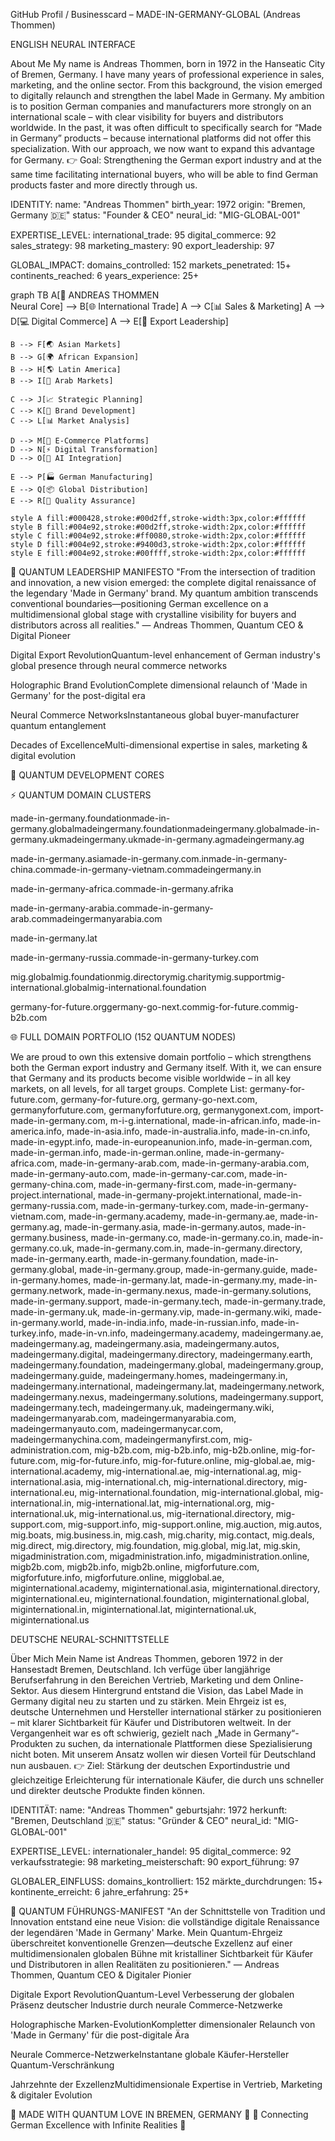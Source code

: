 GitHub Profil / Businesscard – MADE-IN-GERMANY-GLOBAL (Andreas Thommen)





























































ENGLISH NEURAL INTERFACE



About Me
My name is Andreas Thommen, born in 1972 in the Hanseatic City of Bremen, Germany. I have many years of professional experience in sales, marketing, and the online sector. From this background, the vision emerged to digitally relaunch and strengthen the label Made in Germany.
My ambition is to position German companies and manufacturers more strongly on an international scale – with clear visibility for buyers and distributors worldwide. In the past, it was often difficult to specifically search for “Made in Germany” products – because international platforms did not offer this specialization. With our approach, we now want to expand this advantage for Germany.
👉 Goal: Strengthening the German export industry and at the same time facilitating international buyers, who will be able to find German products faster and more directly through us.

















IDENTITY:
  name: "Andreas Thommen"
  birth_year: 1972
  origin: "Bremen, Germany 🇩🇪"
  status: "Founder & CEO"
  neural_id: "MIG-GLOBAL-001"







EXPERTISE_LEVEL:
  international_trade: 95
  digital_commerce: 92
  sales_strategy: 98
  marketing_mastery: 90
  export_leadership: 97







GLOBAL_IMPACT:
  domains_controlled: 152
  markets_penetrated: 15+
  continents_reached: 6
  years_experience: 25+














graph TB
    A[🧠 ANDREAS THOMMEN<br/>Neural Core] --> B[🌐 International Trade]
    A --> C[📊 Sales & Marketing]
    A --> D[💻 Digital Commerce]
    A --> E[🚀 Export Leadership]
    
    B --> F[🌏 Asian Markets]
    B --> G[🌍 African Expansion] 
    B --> H[🌎 Latin America]
    B --> I[🕌 Arab Markets]
    
    C --> J[📈 Strategic Planning]
    C --> K[🎯 Brand Development]
    C --> L[📊 Market Analysis]
    
    D --> M[🔮 E-Commerce Platforms]
    D --> N[⚡ Digital Transformation]
    D --> O[🤖 AI Integration]
    
    E --> P[🏭 German Manufacturing]
    E --> Q[📦 Global Distribution]
    E --> R[💎 Quality Assurance]
    
    style A fill:#000428,stroke:#00d2ff,stroke-width:3px,color:#ffffff
    style B fill:#004e92,stroke:#00d2ff,stroke-width:2px,color:#ffffff
    style C fill:#004e92,stroke:#ff0080,stroke-width:2px,color:#ffffff
    style D fill:#004e92,stroke:#9400d3,stroke-width:2px,color:#ffffff
    style E fill:#004e92,stroke:#00ffff,stroke-width:2px,color:#ffffff
















🌟 QUANTUM LEADERSHIP MANIFESTO
"From the intersection of tradition and innovation, a new vision emerged: the complete digital renaissance of the legendary 'Made in Germany' brand. My quantum ambition transcends conventional boundaries—positioning German excellence on a multidimensional global stage with crystalline visibility for buyers and distributors across all realities."
— Andreas Thommen, Quantum CEO & Digital Pioneer











Digital Export RevolutionQuantum-level enhancement of German industry's global presence through neural commerce networks





Holographic Brand EvolutionComplete dimensional relaunch of 'Made in Germany' for the post-digital era





Neural Commerce NetworksInstantaneous global buyer-manufacturer quantum entanglement





Decades of ExcellenceMulti-dimensional expertise in sales, marketing & digital evolution














































🧬 QUANTUM DEVELOPMENT CORES




















⚡ QUANTUM DOMAIN CLUSTERS







made-in-germany.foundationmade-in-germany.globalmadeingermany.foundationmadeingermany.globalmade-in-germany.ukmadeingermany.ukmade-in-germany.agmadeingermany.ag





made-in-germany.asiamade-in-germany.com.inmade-in-germany-china.commade-in-germany-vietnam.commadeingermany.in





made-in-germany-africa.commade-in-germany.afrika





made-in-germany-arabia.commade-in-germany-arab.commadeingermanyarabia.com







made-in-germany.lat





made-in-germany-russia.commade-in-germany-turkey.com





mig.globalmig.foundationmig.directorymig.charitymig.supportmig-international.globalmig-international.foundation





germany-for-future.orggermany-go-next.commig-for-future.commig-b2b.com




🌐 FULL DOMAIN PORTFOLIO (152 QUANTUM NODES)

We are proud to own this extensive domain portfolio – which strengthens both the German export industry and Germany itself. With it, we can ensure that Germany and its products become visible worldwide – in all key markets, on all levels, for all target groups.
Complete List: germany-for-future.com, germany-for-future.org, germany-go-next.com, germanyforfuture.com, germanyforfuture.org, germanygonext.com, import-made-in-germany.com, m-i-g.international, made-in-african.info, made-in-america.info, made-in-asia.info, made-in-australia.info, made-in-cn.info, made-in-egypt.info, made-in-europeanunion.info, made-in-german.com, made-in-german.info, made-in-german.online, made-in-germany-africa.com, made-in-germany-arab.com, made-in-germany-arabia.com, made-in-germany-auto.com, made-in-germany-car.com, made-in-germany-china.com, made-in-germany-first.com, made-in-germany-project.international, made-in-germany-projekt.international, made-in-germany-russia.com, made-in-germany-turkey.com, made-in-germany-vietnam.com, made-in-germany.academy, made-in-germany.ae, made-in-germany.ag, made-in-germany.asia, made-in-germany.autos, made-in-germany.business, made-in-germany.co, made-in-germany.co.in, made-in-germany.co.uk, made-in-germany.com.in, made-in-germany.directory, made-in-germany.earth, made-in-germany.foundation, made-in-germany.global, made-in-germany.group, made-in-germany.guide, made-in-germany.homes, made-in-germany.lat, made-in-germany.my, made-in-germany.network, made-in-germany.nexus, made-in-germany.solutions, made-in-germany.support, made-in-germany.tech, made-in-germany.trade, made-in-germany.uk, made-in-germany.vip, made-in-germany.wiki, made-in-germany.world, made-in-india.info, made-in-russian.info, made-in-turkey.info, made-in-vn.info, madeingermany.academy, madeingermany.ae, madeingermany.ag, madeingermany.asia, madeingermany.autos, madeingermany.digital, madeingermany.directory, madeingermany.earth, madeingermany.foundation, madeingermany.global, madeingermany.group, madeingermany.guide, madeingermany.homes, madeingermany.in, madeingermany.international, madeingermany.lat, madeingermany.network, madeingermany.nexus, madeingermany.solutions, madeingermany.support, madeingermany.tech, madeingermany.uk, madeingermany.wiki, madeingermanyarab.com, madeingermanyarabia.com, madeingermanyauto.com, madeingermanycar.com, madeingermanychina.com, madeingermanyfirst.com, mig-administration.com, mig-b2b.com, mig-b2b.info, mig-b2b.online, mig-for-future.com, mig-for-future.info, mig-for-future.online, mig-global.ae, mig-international.academy, mig-international.ae, mig-international.ag, mig-international.asia, mig-international.ch, mig-international.directory, mig-international.eu, mig-international.foundation, mig-international.global, mig-international.in, mig-international.lat, mig-international.org, mig-international.uk, mig-international.us, mig-iternational.directory, mig-support.com, mig-support.info, mig-support.online, mig.auction, mig.autos, mig.boats, mig.business.in, mig.cash, mig.charity, mig.contact, mig.deals, mig.direct, mig.directory, mig.foundation, mig.global, mig.lat, mig.skin, migadministration.com, migadministration.info, migadministration.online, migb2b.com, migb2b.info, migb2b.online, migforfuture.com, migforfuture.info, migforfuture.online, migglobal.ae, miginternational.academy, miginternational.asia, miginternational.directory, miginternational.eu, miginternational.foundation, miginternational.global, miginternational.in, miginternational.lat, miginternational.uk, miginternational.us













DEUTSCHE NEURAL-SCHNITTSTELLE



Über Mich
Mein Name ist Andreas Thommen, geboren 1972 in der Hansestadt Bremen, Deutschland. Ich verfüge über langjährige Berufserfahrung in den Bereichen Vertrieb, Marketing und dem Online-Sektor. Aus diesem Hintergrund entstand die Vision, das Label Made in Germany digital neu zu starten und zu stärken.
Mein Ehrgeiz ist es, deutsche Unternehmen und Hersteller international stärker zu positionieren – mit klarer Sichtbarkeit für Käufer und Distributoren weltweit. In der Vergangenheit war es oft schwierig, gezielt nach „Made in Germany“-Produkten zu suchen, da internationale Plattformen diese Spezialisierung nicht boten. Mit unserem Ansatz wollen wir diesen Vorteil für Deutschland nun ausbauen.
👉 Ziel: Stärkung der deutschen Exportindustrie und gleichzeitige Erleichterung für internationale Käufer, die durch uns schneller und direkter deutsche Produkte finden können.

















IDENTITÄT:
  name: "Andreas Thommen"
  geburtsjahr: 1972
  herkunft: "Bremen, Deutschland 🇩🇪"
  status: "Gründer & CEO"
  neural_id: "MIG-GLOBAL-001"







EXPERTISE_LEVEL:
  internationaler_handel: 95
  digital_commerce: 92
  verkaufsstrategie: 98
  marketing_meisterschaft: 90
  export_führung: 97







GLOBALER_EINFLUSS:
  domains_kontrolliert: 152
  märkte_durchdrungen: 15+
  kontinente_erreicht: 6
  jahre_erfahrung: 25+






















🌟 QUANTUM FÜHRUNGS-MANIFEST
"An der Schnittstelle von Tradition und Innovation entstand eine neue Vision: die vollständige digitale Renaissance der legendären 'Made in Germany' Marke. Mein Quantum-Ehrgeiz überschreitet konventionelle Grenzen—deutsche Exzellenz auf einer multidimensionalen globalen Bühne mit kristalliner Sichtbarkeit für Käufer und Distributoren in allen Realitäten zu positionieren."
— Andreas Thommen, Quantum CEO & Digitaler Pionier











Digitale Export RevolutionQuantum-Level Verbesserung der globalen Präsenz deutscher Industrie durch neurale Commerce-Netzwerke





Holographische Marken-EvolutionKompletter dimensionaler Relaunch von 'Made in Germany' für die post-digitale Ära





Neurale Commerce-NetzwerkeInstantane globale Käufer-Hersteller Quantum-Verschränkung





Jahrzehnte der ExzellenzMultidimensionale Expertise in Vertrieb, Marketing & digitaler Evolution










































🌌 MADE WITH QUANTUM LOVE IN BREMEN, GERMANY 🌌
🚀 Connecting German Excellence with Infinite Realities 🚀






